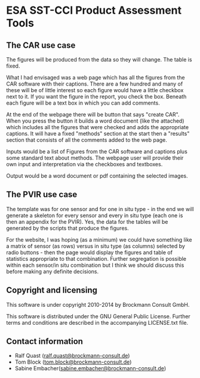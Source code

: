 # ESA SST-CCI Product Assessment Tools

## The CAR use case

The figures will be produced from the data so they will change. The table is fixed.

What I had envisaged was a web page which has all the figures from the CAR software with their captions.
There are a few hundred and many of these will be of little interest so each figure would have a little
checkbox next to it. If you want the figure in the report, you check the box. Beneath each figure will
be a text box in which you can add comments.

At the end of the webpage there will be  button that says "create CAR". When you press the button it
builds a word document (like the attached) which includes all the figures that were checked and adds
the appropriate captions. It will have a fixed "methods" section at the start then a "results" section
that consists of all the comments added to the web page.

Inputs would be a list of Figures from the CAR software and captions plus some standard text about
methods. The webpage user will provide their own input and interpretation via the checkboxes and
textboxes.

Output would be a word document or pdf containing the selected images.


## The PVIR use case

The template was for one sensor and for one in situ type - in the end we
will generate a skeleton for every sensor and every in situ type (each one
is then an appendix for the PVIR). Yes, the data for the tables will be
generated by the scripts that produce the figures.

For the website, I was hoping (as a minimum) we could have something like
a matrix of sensor (as rows) versus in situ type (as columns) selected by
radio buttons - then the page would display the figures and table of
statistics appropriate to that combination. Further segregation is
possible within each sensor/in situ combination but I think we should
discuss this before making any definite decisions.


## Copyright and licensing

This software is under copyright 2010-2014 by Brockmann Consult GmbH.

This software is distributed under the GNU General Public License. Further terms and conditions are described in the
accompanying LICENSE.txt file.


## Contact information

* Ralf Quast (ralf.quast@brockmann-consult.de)
* Tom Block (tom.block@brockmann-consult.de)
* Sabine Embacher(sabine.embacher@brockmann-consult.de)
